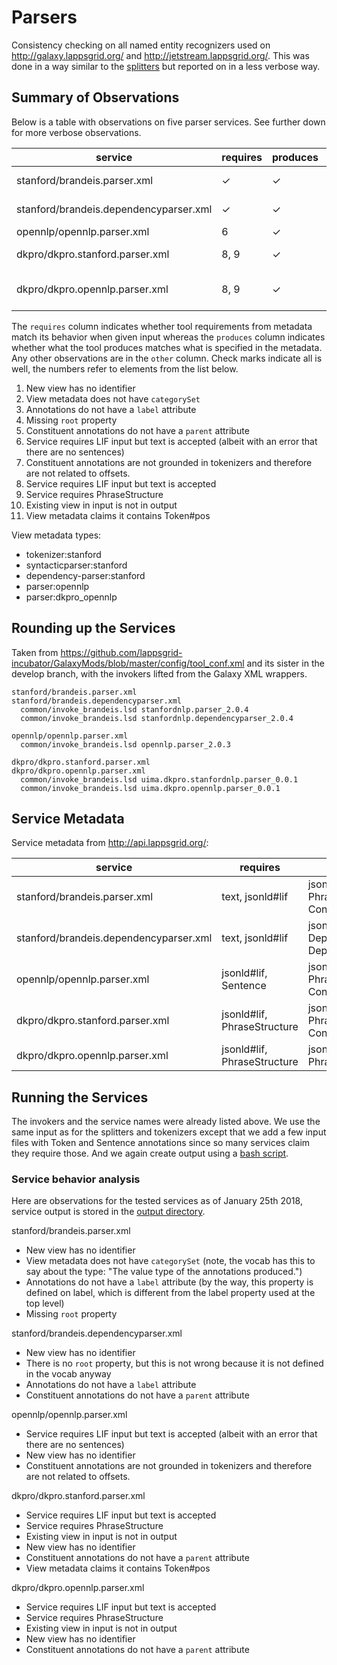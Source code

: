 # Parsers

Consistency checking on all named entity recognizers used on http://galaxy.lappsgrid.org/ and http://jetstream.lappsgrid.org/. This was done in a way similar to the [splitters](../splitters) but reported on in a less verbose way.

## Summary of Observations

Below is a table with observations on five parser services. See further down for more verbose observations.

service                                 | requires    | produces  | other
---                                     | ---         | ---       | ---
stanford/brandeis.parser.xml            | &check;     | &check;   | 1, 2, 3, 4
stanford/brandeis.dependencyparser.xml  | &check;     | &check;   | 1, 3, 5
opennlp/opennlp.parser.xml              | 6           | &check;   | 1, 7
dkpro/dkpro.stanford.parser.xml         | 8, 9        | &check;   | 1, 5, 10,
dkpro/dkpro.opennlp.parser.xml          | 8, 9        | &check;   | 1, 5, 10, 11

The `requires` column indicates whether tool requirements from metadata match its behavior when given input whereas the `produces` column indicates whether what the tool produces matches what is specified in the metadata. Any other observations are in the `other` column. Check marks indicate all is well, the numbers refer to elements from the list below.

1. New view has no identifier
2. View metadata does not have `categorySet`
3. Annotations do not have a `label` attribute
4. Missing `root` property
5. Constituent annotations do not have a `parent` attribute
6. Service requires LIF input but text is accepted (albeit with an error that there are no sentences)
7. Constituent annotations are not grounded in tokenizers and therefore are not related to offsets.
8. Service requires LIF input but text is accepted
9. Service requires PhraseStructure
10. Existing view in input is not in output
11. View metadata claims it contains Token#pos


View metadata types:

- tokenizer:stanford
- syntacticparser:stanford
- dependency-parser:stanford
- parser:opennlp
- parser:dkpro_opennlp


## Rounding up the Services

Taken from https://github.com/lappsgrid-incubator/GalaxyMods/blob/master/config/tool_conf.xml and its sister in the develop branch, with the invokers lifted from the Galaxy XML wrappers.

```
stanford/brandeis.parser.xml
stanford/brandeis.dependencyparser.xml
  common/invoke_brandeis.lsd stanfordnlp.parser_2.0.4
  common/invoke_brandeis.lsd stanfordnlp.dependencyparser_2.0.4

opennlp/opennlp.parser.xml
  common/invoke_brandeis.lsd opennlp.parser_2.0.3

dkpro/dkpro.stanford.parser.xml
dkpro/dkpro.opennlp.parser.xml
  common/invoke_brandeis.lsd uima.dkpro.stanfordnlp.parser_0.0.1
  common/invoke_brandeis.lsd uima.dkpro.opennlp.parser_0.0.1

```

## Service Metadata

Service metadata from http://api.lappsgrid.org/:

service                                | requires         | produces
---                                    | ---              | ---
stanford/brandeis.parser.xml           | text, jsonld#lif | jsonld#lif, PhraseStructure, Constituent, Token
stanford/brandeis.dependencyparser.xml | text, jsonld#lif | jsonld#lif, DependencyStructure, Dependency, Token
opennlp/opennlp.parser.xml             | jsonld#lif, Sentence        | jsonld#lif, PhraseStructure, Constituent
dkpro/dkpro.stanford.parser.xml        | jsonld#lif, PhraseStructure | jsonld#lif, PhraseStructure, Constituent
dkpro/dkpro.opennlp.parser.xml         | jsonld#lif, PhraseStructure | jsonld#lif, PhraseStructure



## Running the Services

The invokers and the service names were already listed above. We use the same input as for the splitters and tokenizers except that we add a few input files with Token and Sentence annotations since so many services claim they require those. And we again create output using a [bash script](chunkers.sh).


### Service behavior analysis

Here are observations for the tested services as of January 25th 2018, service output is stored in the [output directory](output).

stanford/brandeis.parser.xml

- New view has no identifier
- View metadata does not have `categorySet`
  (note, the vocab has this to say about the type: "The value type of the annotations produced.")
- Annotations do not have a `label` attribute (by the way, this property is defined on label, which is different from the label property used at the top level)
- Missing `root` property

stanford/brandeis.dependencyparser.xml

- New view has no identifier
- There is no `root` property, but this is not wrong because it is not defined in the vocab anyway
- Annotations do not have a `label` attribute
- Constituent annotations do not have a `parent` attribute

opennlp/opennlp.parser.xml

- Service requires LIF input but text is accepted (albeit with an error that there are no sentences)
- New view has no identifier
- Constituent annotations are not grounded in tokenizers and therefore are not related to offsets.

dkpro/dkpro.stanford.parser.xml

- Service requires LIF input but text is accepted
- Service requires PhraseStructure
- Existing view in input is not in output
- New view has no identifier
- Constituent annotations do not have a `parent` attribute
- View metadata claims it contains Token#pos

dkpro/dkpro.opennlp.parser.xml

- Service requires LIF input but text is accepted
- Service requires PhraseStructure
- Existing view in input is not in output
- New view has no identifier
- Constituent annotations do not have a `parent` attribute

